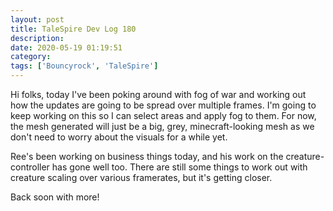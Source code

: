 ```yaml
---
layout: post
title: TaleSpire Dev Log 180
description:
date: 2020-05-19 01:19:51
category:
tags: ['Bouncyrock', 'TaleSpire']
---
```


Hi folks, today I've been poking around with fog of war and working out how the updates are going to be spread over multiple frames. I'm going to keep working on this so I can select areas and apply fog to them. For now, the mesh generated will just be a big, grey, minecraft-looking mesh as we don't need to worry about the visuals for a while yet.

Ree's been working on business things today, and his work on the creature-controller has gone well too. There are still some things to work out with creature scaling over various framerates, but it's getting closer.

Back soon with more!
